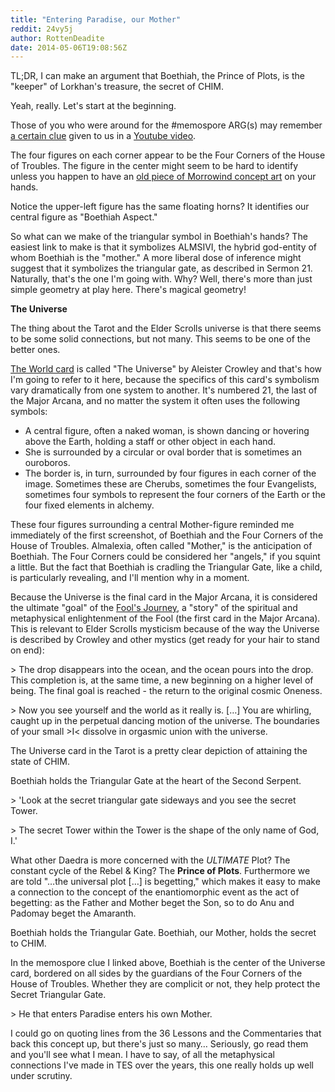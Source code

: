 ```yaml
---
title: "Entering Paradise, our Mother"
reddit: 24vy5j
author: RottenDeadite
date: 2014-05-06T19:08:56Z
---
```


TL;DR, I can make an argument that Boethiah, the Prince of Plots, is the "keeper" of Lorkhan's treasure, the secret of CHIM.

Yeah, really.  Let's start at the beginning.

Those of you who were around for the #memospore ARG(s) may remember [a certain clue](http://i.imgur.com/SSbCZ5W.png) given to us in a [Youtube video](https://www.youtube.com/watch?v=WexzGQUbrGs).

The four figures on each corner appear to be the Four Corners of the House of Troubles.  The figure in the center might seem to be hard to identify unless you happen to have an [old piece of Morrowind concept art](http://i.imgur.com/Ol0ODbJ.jpg) on your hands.

Notice the upper-left figure has the same floating horns?  It identifies our central figure as "Boethiah Aspect."

So what can we make of the triangular symbol in Boethiah's hands?  The easiest link to make is that it symbolizes ALMSIVI, the hybrid god-entity of whom Boethiah is the "mother."  A more liberal dose of inference might suggest that it symbolizes the triangular gate, as described in Sermon 21.  Naturally, that's the one I'm going with.  Why? Well, there's more than just simple geometry at play here.  There's magical geometry!

**The Universe**

The thing about the Tarot and the Elder Scrolls universe is that there seems to be some solid connections, but not many.  This seems to be one of the better ones.

[The World card](http://www.learntarot.com/maj21.htm) is called "The Universe" by Aleister Crowley and that's how I'm going to refer to it here, because the specifics of this card's symbolism vary dramatically from one system to another.  It's numbered 21, the last of the Major Arcana, and no matter the system it often uses the following symbols:

* A central figure, often a naked woman, is shown dancing or hovering above the Earth, holding a staff or other object in each hand.
* She is surrounded by a circular or oval border that is sometimes an ouroboros.
* The border is, in turn, surrounded by four figures in each corner of the image.  Sometimes these are Cherubs, sometimes the four Evangelists, sometimes four symbols to represent the four corners of the Earth or the four fixed elements in alchemy.

These four figures surrounding a central Mother-figure reminded me immediately of the first screenshot, of Boethiah and the Four Corners of the House of Troubles.  Almalexia, often called "Mother," is the anticipation of Boethiah.  The Four Corners could be considered her "angels," if you squint a little.  But the fact that Boethiah is cradling the Triangular Gate, like a child, is particularly revealing, and I'll mention why in a moment.

Because the Universe is the final card in the Major Arcana, it is considered the ultimate "goal" of the [Fool's Journey](http://www.learntarot.com/journey.htm), a "story" of the spiritual and metaphysical enlightenment of the Fool (the first card in the Major Arcana).  This is relevant to Elder Scrolls mysticism because of the way the Universe is described by Crowley and other mystics (get ready for your hair to stand on end):

&gt; The drop disappears into the ocean, and the ocean pours into the drop. This completion is, at the same time, a new beginning on a higher level of being. The final goal is reached - the return to the original cosmic Oneness.

&gt; Now you see yourself and the world as it really is. […] You are whirling, caught up in the perpetual dancing motion of the universe. The boundaries of your small &gt;I&lt; dissolve in orgasmic union with the universe.

The Universe card in the Tarot is a pretty clear depiction of attaining the state of CHIM.

Boethiah holds the Triangular Gate at the heart of the Second Serpent.

&gt; 'Look at the secret triangular gate sideways and you see the secret Tower.

&gt; The secret Tower within the Tower is the shape of the only name of God, I.'

What other Daedra is more concerned with the *ULTIMATE* Plot?  The constant cycle of the Rebel &amp; King?  The **Prince of Plots**.  Furthermore we are told "…the universal plot […] is begetting," which makes it easy to make a connection to the concept of the enantiomorphic event as the act of begetting: as the Father and Mother beget the Son, so to do Anu and Padomay beget the Amaranth.

Boethiah holds the Triangular Gate.  Boethiah, our Mother, holds the secret to CHIM.

In the memospore clue I linked above, Boethiah is the center of the Universe card, bordered on all sides by the guardians of the Four Corners of the House of Troubles.  Whether they are complicit or not, they help protect the Secret Triangular Gate.

&gt; He that enters Paradise enters his own Mother.

I could go on quoting lines from the 36 Lessons and the Commentaries that back this concept up, but there's just so many…  Seriously, go read them and you'll see what I mean.  I have to say, of all the metaphysical connections I've made in TES over the years, this one really holds up well under scrutiny.
